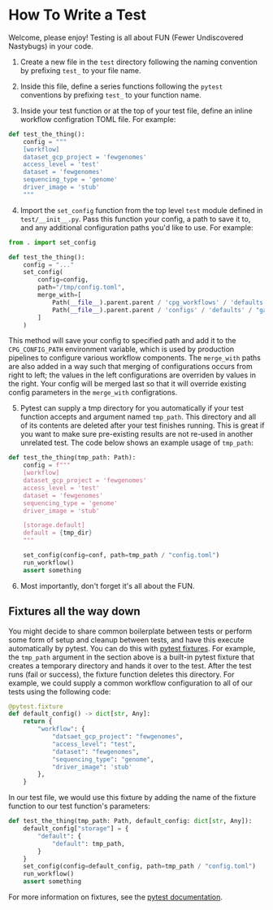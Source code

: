 # How To Write a Test
Welcome, please enjoy! Testing is all about FUN (Fewer Undiscovered Nastybugs) 
in your code.

1. Create a new file in the `test` directory following the naming convention by 
prefixing `test_` to your file name.

2. Inside this file, define a series functions following the `pytest` conventions by
prefixing `test_` to your function name.

3. Inside your test function or at the top of your test file, define an inline 
workflow configration TOML file. For example:

```python
def test_the_thing():
    config = """
    [workflow]
    dataset_gcp_project = 'fewgenomes'
    access_level = 'test'
    dataset = 'fewgenomes'
    sequencing_type = 'genome'
    driver_image = 'stub'
    """
```

4. Import the `set_config` function from the top level `test` module defined in 
`test/__init__.py`. Pass this function your config, a path to save it to, and any 
additional configuration paths you'd like to use. For example:

```python
from . import set_config

def test_the_thing():
    config = "..."
    set_config(
        config=config,
        path="/tmp/config.toml",
        merge_with=[
            Path(__file__).parent.parent / 'cpg_workflows' / 'defaults.toml',
            Path(__file__).parent.parent / 'configs' / 'defaults' / "gatk_sv.toml",
        ]
    )
```

This method will save your config to specified path and add it to the `CPG_CONFIG_PATH`
environment variable, which is used by production pipelines to configure various 
workflow components. The `merge_with` paths are also added in a way such that merging of 
configurations occurs from right to left; the values in the left configurations are 
overriden by values in the right. Your config will be merged last so that it will 
override existing config parameters in the `merge_with` configrations.

5. Pytest can supply a tmp directory for you automatically if your test function accepts 
and argument named `tmp_path`. This directory and all of its contents are deleted after 
your test finishes running. This is great if you want to make sure pre-existing results
are not re-used in another unrelated test. The code below shows an example usage of 
`tmp_path`:

```python
def test_the_thing(tmp_path: Path):
    config = f"""
    [workflow]
    dataset_gcp_project = 'fewgenomes'
    access_level = 'test'
    dataset = 'fewgenomes'
    sequencing_type = 'genome'
    driver_image = 'stub'

    [storage.default]
    default = {tmp_dir}
    """

    set_config(config=conf, path=tmp_path / "config.toml")
    run_workflow()
    assert something
```

6. Most importantly, don't forget it's all about the FUN.


## Fixtures all the way down
You might decide to share common boilerplate between tests or perform some form of
setup and cleanup between tests, and have this execute automatically by pytest. You can
do this with [pytest fixtures](https://docs.pytest.org/en/stable/fixture.html). For 
example, the `tmp_path` argument in the section above is a built-in pytest fixture that
creates a temporary directory and hands it over to the test. After the test runs 
(fail or success), the fixture function deletes this directory. For example, we could
supply a common workflow configuration to all of our tests using the following code:

```python
@pytest.fixture
def default_config() -> dict[str, Any]:
    return {
        "workflow": {
            "datsaet_gcp_project": "fewgenomes",
            "access_level": "test",
            "dataset": "fewgenomes",
            "sequencing_type": "genome",
            "driver_image": 'stub'
        },
    }
```

In our test file, we would use this fixture by adding the name of the fixture
function to our test function's parameters:

```python
def test_the_thing(tmp_path: Path, default_config: dict[str, Any]):
    default_config["storage"] = {
        "default": {
            "default": tmp_path,
        }
    }
    set_config(config=default_config, path=tmp_path / "config.toml")
    run_workflow()
    assert something
```

For more information on fixtures, see the 
[pytest documentation](https://docs.pytest.org/en/stable/fixture.html).